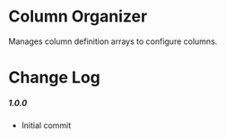 # Column Organizer

Manages column definition arrays to configure columns.

# Change Log

##### 1.0.0
- Initial commit
